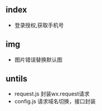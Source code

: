 
## index 
  * 登录授权,获取手机号
## img 
  * 图片错误替换默认图  
## untils 
  *  request.js 封装wx.request请求
  *  config.js 请求域名切换，接口封装